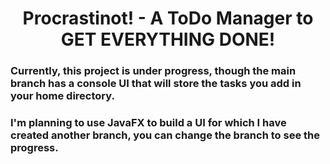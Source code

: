 <h1 style="text-align:center;"> Procrastinot! - A ToDo Manager to GET EVERYTHING DONE!</h1>

### Currently, this project is under progress, though the main branch has a console UI that will store the tasks you add in your home directory.

### I'm planning to use JavaFX to build a UI for which I have created another branch, you can change the branch to see the progress.